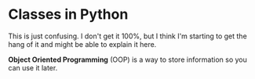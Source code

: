 # Classes in Python

This is just confusing. I don't get it 100%, but I think I'm starting to get the hang of it and might be able to explain it here.

**Object Oriented Programming** (OOP) is a way to store information so you can use it later.


